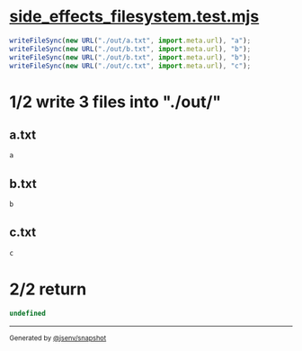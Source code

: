 # [side_effects_filesystem.test.mjs](../../side_effects_filesystem.test.mjs)

```js
writeFileSync(new URL("./out/a.txt", import.meta.url), "a");
writeFileSync(new URL("./out/b.txt", import.meta.url), "b");
writeFileSync(new URL("./out/b.txt", import.meta.url), "b");
writeFileSync(new URL("./out/c.txt", import.meta.url), "c");
```

# 1/2 write 3 files into "./out/"

## a.txt
```txt
a
```

## b.txt
```txt
b
```

## c.txt
```txt
c
```

# 2/2 return

```js
undefined
```

---

<sub>
  Generated by <a href="https://github.com/jsenv/core/tree/main/packages/tooling/snapshot">@jsenv/snapshot</a>
</sub>

